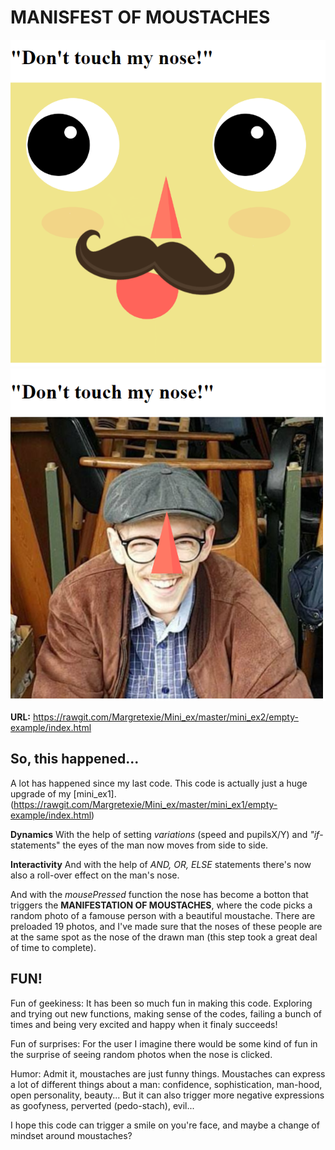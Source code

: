 # MANISFEST OF MOUSTACHES

![alt tekst](pic2.PNG) ![alt tekst](pic1.PNG)


**URL:** https://rawgit.com/Margretexie/Mini_ex/master/mini_ex2/empty-example/index.html

## So, this happened...
A lot has happened since my last code. This code is actually just a huge upgrade of my [mini_ex1].(https://rawgit.com/Margretexie/Mini_ex/master/mini_ex1/empty-example/index.html)

**Dynamics**
With the help of setting *variations* (speed and pupilsX/Y) and *"if*-statements" the eyes of the man now moves from side to side. 


**Interactivity**
And with the help of *AND, OR, ELSE* statements there's now also a roll-over effect on the man's nose.

And with the *mousePressed* function the nose has become a botton that triggers the **MANIFESTATION OF MOUSTACHES**, where the code picks a random photo of a famouse person with a beautiful moustache. There are preloaded 19 photos, and I've made sure that the noses of these people are at the same spot as the nose of the drawn man (this step took a great deal of time to complete).

## FUN!
Fun of geekiness: It has been so much fun in making this code. Exploring and trying out new functions, making sense of the codes, failing  a bunch of times and being very excited and happy when it finaly succeeds!  

Fun of surprises: For the user I imagine there would be some kind of fun in the surprise of seeing random photos when the nose is clicked.

Humor: Admit it, moustaches are just funny things. Moustaches can express a lot of different things about a man: confidence, sophistication, man-hood, open personality, beauty... But it can also trigger more negative expressions as goofyness, perverted (pedo-stach), evil...

I hope this code can trigger a smile on you're face, and maybe a change of mindset around moustaches? 
